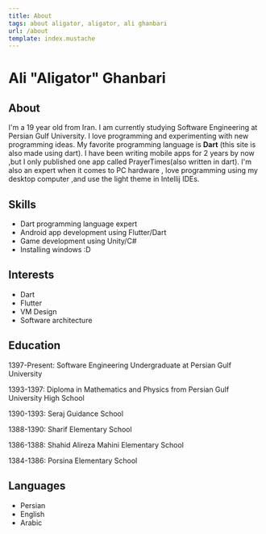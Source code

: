```yaml
---
title: About
tags: about aligator, aligator, ali ghanbari
url: /about
template: index.mustache
---
```


# Ali "Aligator" Ghanbari

## About

I'm a 19 year old from Iran. I am currently studying Software Engineering at Persian Gulf University.
I love programming and experimenting with new programming ideas.
My favorite programming language is **Dart** (this site is also made using dart).
I have been writing mobile apps for 2 years by now ,but I only published one app called PrayerTimes(also written in dart).
I'm also an expert when it comes to PC hardware , love programming using my desktop computer ,and use the light theme in Intellij IDEs.
         
## Skills

* Dart programming language expert
* Android app development using Flutter/Dart
* Game development using Unity/C#
* Installing windows :D

## Interests
* Dart
* Flutter
* VM Design
* Software architecture

## Education

1397-Present: Software Engineering Undergraduate at Persian Gulf University

1393-1397: Diploma in Mathematics and Physics from Persian Gulf University High School

1390-1393: Seraj Guidance School

1388-1390: Sharif Elementary School

1386-1388: Shahid Alireza Mahini Elementary School

1384-1386: Porsina Elementary School

## Languages
* Persian
* English
* Arabic